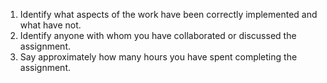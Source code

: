1. Identify what aspects of the work have been correctly implemented and what have not. 
2. Identify anyone with whom you have collaborated or discussed the assignment.
3. Say approximately how many hours you have spent completing the assignment.
